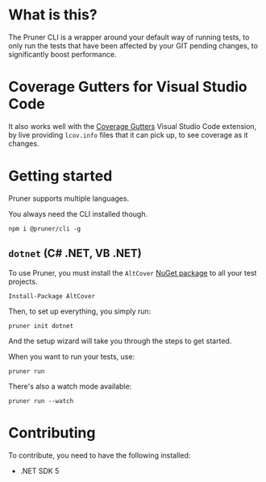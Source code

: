 # What is this?
The Pruner CLI is a wrapper around your default way of running tests, to only run the tests that have been affected by your GIT pending changes, to significantly boost performance.

# Coverage Gutters for Visual Studio Code
It also works well with the [Coverage Gutters](https://marketplace.visualstudio.com/items?itemName=ryanluker.vscode-coverage-gutters) Visual Studio Code extension, by live providing `lcov.info` files that it can pick up, to see coverage as it changes.

# Getting started
Pruner supports multiple languages.

You always need the CLI installed though.

`npm i @pruner/cli -g`

## `dotnet` (C# .NET, VB .NET)
To use Pruner, you must install the `AltCover` [NuGet package](https://www.nuget.org/packages/altcover/) to all your test projects.

`Install-Package AltCover`

Then, to set up everything, you simply run:

`pruner init dotnet`

And the setup wizard will take you through the steps to get started.

When you want to run your tests, use:

`pruner run`

There's also a watch mode available:

`pruner run --watch`

# Contributing
To contribute, you need to have the following installed:
- .NET SDK 5